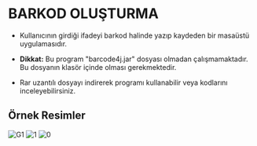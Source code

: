 # BARKOD OLUŞTURMA

- Kullanıcının girdiği ifadeyi barkod halinde yazıp kaydeden bir masaüstü uygulamasıdır.

- **Dikkat:** Bu program "barcode4j.jar" dosyası olmadan çalışmamaktadır. Bu dosyanın klasör içinde olması gerekmektedir.

- Rar uzantılı dosyayı indirerek programı kullanabilir veya kodlarını inceleyebilirsiniz.

Örnek Resimler 
-------------

![G1](https://user-images.githubusercontent.com/61904563/124389797-769a8800-dcf1-11eb-862b-6ec3c49ac7ff.png)
![1](https://user-images.githubusercontent.com/61904563/124389786-697d9900-dcf1-11eb-8b29-2fbb0ce403f8.png)
![0](https://user-images.githubusercontent.com/61904563/124367092-08a48100-dc5d-11eb-8fac-2270337fdbdc.png)




